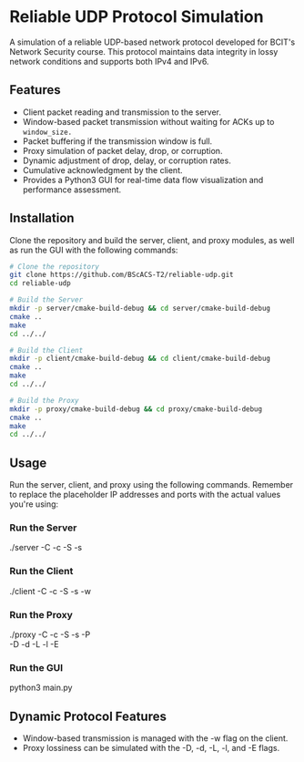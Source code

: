 # Reliable UDP Protocol Simulation

A simulation of a reliable UDP-based network protocol developed for BCIT's Network Security course. This protocol maintains data integrity in lossy network conditions and supports both IPv4 and IPv6.

## Features

- Client packet reading and transmission to the server.
- Window-based packet transmission without waiting for ACKs up to `window_size.`
- Packet buffering if the transmission window is full.
- Proxy simulation of packet delay, drop, or corruption.
- Dynamic adjustment of drop, delay, or corruption rates.
- Cumulative acknowledgment by the client.
- Provides a Python3 GUI for real-time data flow visualization and performance assessment.

## Installation

Clone the repository and build the server, client, and proxy modules, as well as run the GUI with the following commands:
```sh
# Clone the repository
git clone https://github.com/BScACS-T2/reliable-udp.git
cd reliable-udp

# Build the Server
mkdir -p server/cmake-build-debug && cd server/cmake-build-debug
cmake ..
make
cd ../../

# Build the Client
mkdir -p client/cmake-build-debug && cd client/cmake-build-debug
cmake ..
make
cd ../../

# Build the Proxy
mkdir -p proxy/cmake-build-debug && cd proxy/cmake-build-debug
cmake ..
make
cd ../../
```

## Usage
Run the server, client, and proxy using the following commands. Remember to replace the placeholder IP addresses and ports with the actual values you're using:

### Run the Server
./server -C <Client IP> -c <Client port> -S <Server IP> -s <Server port>

### Run the Client
./client -C <Client IP> -c <Client port> -S <Server IP> -s <Server port> -w <window size>

### Run the Proxy
./proxy -C <Client IP> -c <Client port> -S <Server IP> -s <Server port> -P <Proxy IP> \
-D <Client drop rate> -d <Server drop rate> -L <Client delay rate> -l <Server delay rate> -E <Corruption rate>

### Run the GUI
python3 main.py

## Dynamic Protocol Features
- Window-based transmission is managed with the -w flag on the client.
- Proxy lossiness can be simulated with the -D, -d, -L, -l, and -E flags.

